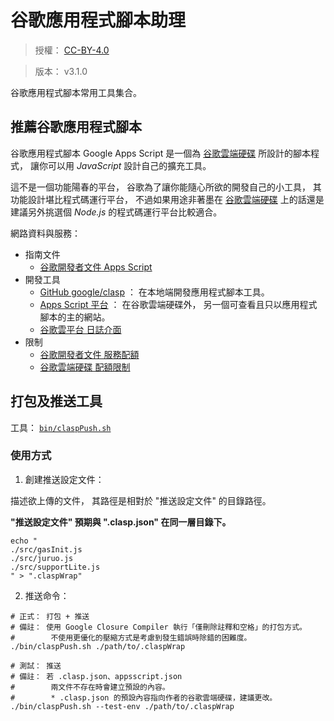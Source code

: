 谷歌應用程式腳本助理
=======


> 授權： [CC-BY-4.0](./LICENSE.md)

> 版本： v3.1.0


谷歌應用程式腳本常用工具集合。



## 推薦谷歌應用程式腳本


谷歌應用程式腳本 Google Apps Script
是一個為 [谷歌雲端硬碟][google_drive] 所設計的腳本程式，
讓你可以用 *JavaScript* 設計自己的擴充工具。

這不是一個功能陽春的平台，
谷歌為了讓你能隨心所欲的開發自己的小工具，
其功能設計堪比程式碼運行平台，
不過如果用途非著墨在 [谷歌雲端硬碟][google_drive]
上的話還是建議另外挑選個 *Node.js* 的程式碼運行平台比較適合。


網路資料與服務：

  * 指南文件
    * [谷歌開發者文件 Apps Script](https://developers.google.com/apps-script/)
  * 開發工具
    * [GitHub google/clasp](https://github.com/google/clasp)
      ： 在本地端開發應用程式腳本工具。
    * [Apps Script 平台](https://script.google.com)
      ： 在谷歌雲端硬碟外， 另一個可查看且只以應用程式腳本的主的網站。
    * [谷歌雲平台 日誌介面](https://console.cloud.google.com)
  * 限制
    * [谷歌開發者文件 服務配額](https://developers.google.com/apps-script/guides/services/quotas)
    * [谷歌雲端硬碟 配額限制](https://script.google.com/dashboard)



## 打包及推送工具


工具： [`bin/claspPush.sh`](./bin/claspPush.sh)


### 使用方式


1. 創建推送設定文件：

描述欲上傳的文件，
其路徑是相對於 "推送設定文件" 的目錄路徑。

**"推送設定文件" 預期與 ".clasp.json" 在同一層目錄下。**

```
echo "
./src/gasInit.js
./src/juruo.js
./src/supportLite.js
" > ".claspWrap"
```

2. 推送命令：


```
# 正式： 打包 + 推送
# 備註： 使用 Google Closure Compiler 執行「僅刪除註釋和空格」的打包方式。
#        不使用更優化的壓縮方式是考慮到發生錯誤時除錯的困難度。
./bin/claspPush.sh ./path/to/.claspWrap

# 測試： 推送
# 備註： 若 .clasp.json、appsscript.json
#        兩文件不存在時會建立預設的內容。
#        * .clasp.json 的預設內容指向作者的谷歌雲端硬碟，建議更改。
./bin/claspPush.sh --test-env ./path/to/.claspWrap
```




[google_drive]: https://drive.google.com/

